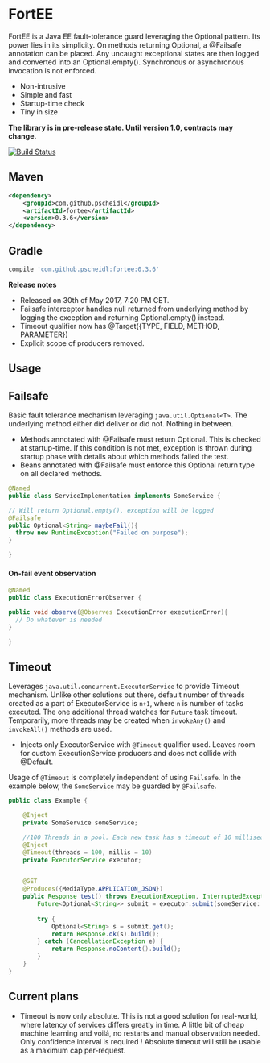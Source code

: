 # FortEE
FortEE is a Java EE fault-tolerance guard leveraging the Optional pattern. Its power lies in its simplicity. On methods returning Optional<T>, a @Failsafe annotation can be placed. Any uncaught exceptional states are then logged and converted into an Optional.empty(). Synchronous or asynchronous invocation is not enforced.

- Non-intrusive
- Simple and fast
- Startup-time check
- Tiny in size

**The library is in pre-release state. Until version 1.0, contracts may change.**

[![Build Status](https://travis-ci.org/Pscheidl/FortEE.svg?branch=master)](https://travis-ci.org/Pscheidl/FortEE)

## Maven
```xml
<dependency>
    <groupId>com.github.pscheidl</groupId>
    <artifactId>fortee</artifactId>
    <version>0.3.6</version>
</dependency>
```
## Gradle
```groovy
compile 'com.github.pscheidl:fortee:0.3.6'
```
**Release notes**
- Released on 30th of May 2017, 7:20 PM CET.
- Failsafe interceptor handles null returned from underlying method by logging the exception and returning Optional.empty() instead.
- Timeout qualifier now has @Target({TYPE, FIELD, METHOD, PARAMETER})
- Explicit scope of producers removed.

## Usage

## Failsafe

Basic fault tolerance mechanism leveraging `java.util.Optional<T>`. The underlying method either did deliver or did not. Nothing in between.

- Methods annotated with @Failsafe must return Optional<T>. This is checked at startup-time. If this condition is not met, exception is thrown during startup phase with details about which methods failed the test.
- Beans annotated with @Failsafe must enforce this Optional<T> return type on all declared methods.

```java
@Named
public class ServiceImplementation implements SomeService {

// Will return Optional.empty(), exception will be logged
@Failsafe
public Optional<String> maybeFail(){
  throw new RuntimeException("Failed on purpose");
}

}
```
#### On-fail event observation
```java
@Named
public class ExecutionErrorObserver {

public void observe(@Observes ExecutionError executionError){
  // Do whatever is needed
}

}
```

## Timeout

Leverages `java.util.concurrent.ExecutorService` to provide Timeout mechanism. Unlike other solutions out there, default number of threads created as a part of ExecutorService is `n+1`, where `n` is number of tasks executed. The one additional thread watches for `Future` task timeout. Temporarily, more threads may be created when `invokeAny()` and `invokeAll()` methods are used.

- Injects only ExecutorService with `@Timeout` qualifier used. Leaves room for custom ExecutionService producers and does not collide with @Default.

Usage of `@Timeout` is completely independent of using `Failsafe`. In the example below, the `SomeService` may be guarded by `@Failsafe`.

```java
public class Example {

    @Inject
    private SomeService someService;

    //100 Threads in a pool. Each new task has a timeout of 10 milliseconds.
    @Inject
    @Timeout(threads = 100, millis = 10)
    private ExecutorService executor;


    @GET
    @Produces({MediaType.APPLICATION_JSON})
    public Response test() throws ExecutionException, InterruptedException {
        Future<Optional<String>> submit = executor.submit(someService::doSomething);
        
        try {
            Optional<String> s = submit.get();
            return Response.ok(s).build();
        } catch (CancellationException e) {
            return Response.noContent().build();
        }
    }
}
```

## Current plans
- Timeout is now only absolute. This is not a good solution for real-world, where latency of services differs greatly in time. A little bit of cheap machine learning and voilá, no restarts and manual observation needed. Only confidence interval is required ! Absolute timeout will still be usable as a maximum cap per-request.
